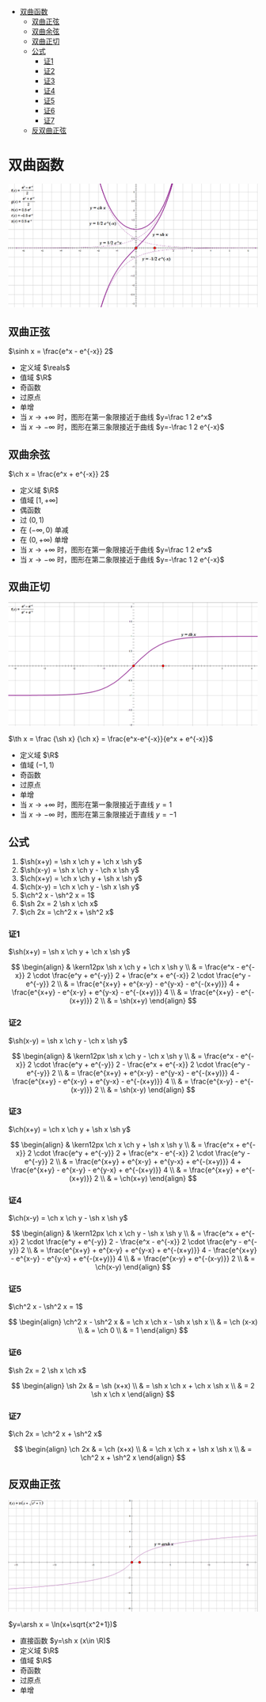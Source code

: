 - [双曲函数](#双曲函数)
  - [双曲正弦](#双曲正弦)
  - [双曲余弦](#双曲余弦)
  - [双曲正切](#双曲正切)
  - [公式](#公式)
    - [证1](#证1)
    - [证2](#证2)
    - [证3](#证3)
    - [证4](#证4)
    - [证5](#证5)
    - [证6](#证6)
    - [证7](#证7)
  - [反双曲正弦](#反双曲正弦)

# 双曲函数

![img](../img/1.1.xx-sh-ch.png)

## 双曲正弦

$\sinh x = \frac{e^x - e^{-x}} 2$

- 定义域 $\reals$
- 值域 $\R$
- 奇函数
- 过原点
- 单增
- 当 $x \rightarrow +\infty$ 时，图形在第一象限接近于曲线 $y=\frac 1 2 e^x$
- 当 $x \rightarrow -\infty$ 时，图形在第三象限接近于曲线 $y=-\frac 1 2 e^{-x}$

## 双曲余弦

$\ch x = \frac{e^x + e^{-x}} 2$

- 定义域 $\R$
- 值域 $[1,+\infty]$
- 偶函数
- 过 $(0,1)$
- 在 $(-\infty, 0)$ 单减
- 在 $(0, +\infty)$ 单增
- 当 $x \rightarrow +\infty$ 时，图形在第一象限接近于曲线 $y=\frac 1 2 e^x$
- 当 $x \rightarrow -\infty$ 时，图形在第二象限接近于曲线 $y=-\frac 1 2 e^{-x}$

## 双曲正切

![img](../img/1.1.xx-th.png)

$\th x = \frac {\sh x} {\ch x} = \frac{e^x-e^{-x}}{e^x + e^{-x}}$

- 定义域 $\R$
- 值域 $(-1, 1)$
- 奇函数
- 过原点
- 单增
- 当 $x \rightarrow +\infty$ 时，图形在第一象限接近于直线 $y=1$
- 当 $x \rightarrow -\infty$ 时，图形在第三象限接近于直线 $y=-1$

## 公式

1. $\sh(x+y) = \sh x \ch y + \ch x \sh y$
2. $\sh(x-y) = \sh x \ch y - \ch x \sh y$
3. $\ch(x+y) = \ch x \ch y + \sh x \sh y$
4. $\ch(x-y) = \ch x \ch y - \sh x \sh y$
5. $\ch^2 x - \sh^2 x = 1$
6. $\sh 2x = 2 \sh x \ch x$
7. $\ch 2x = \ch^2 x + \sh^2 x$

### 证1 

$\sh(x+y) = \sh x \ch y + \ch x \sh y$

$$
\begin{align}
& \kern12px \sh x \ch y + \ch x \sh y \\
& = \frac{e^x - e^{-x}} 2 \cdot \frac{e^y + e^{-y}} 2 + \frac{e^x + e^{-x}} 2 \cdot \frac{e^y - e^{-y}} 2 \\
& = \frac{e^{x+y} + e^{x-y} - e^{y-x} - e^{-(x+y)}} 4 + \frac{e^{x+y} - e^{x-y} + e^{y-x} - e^{-(x+y)}} 4 \\
& = \frac{e^{x+y} - e^{-(x+y)}} 2 \\
& = \sh(x+y)
\end{align}
$$

### 证2 

$\sh(x-y) = \sh x \ch y - \ch x \sh y$

$$
\begin{align}
& \kern12px \sh x \ch y - \ch x \sh y \\
& = \frac{e^x - e^{-x}} 2 \cdot \frac{e^y + e^{-y}} 2 - \frac{e^x + e^{-x}} 2 \cdot \frac{e^y - e^{-y}} 2 \\
& = \frac{e^{x+y} + e^{x-y} - e^{y-x} - e^{-(x+y)}} 4 - \frac{e^{x+y} - e^{x-y} + e^{y-x} - e^{-(x+y)}} 4 \\
& = \frac{e^{x-y} - e^{-(x-y)}} 2 \\
& = \sh(x-y)
\end{align}
$$

### 证3

$\ch(x+y) = \ch x \ch y + \sh x \sh y$

$$
\begin{align}
& \kern12px \ch x \ch y + \sh x \sh y \\
& = \frac{e^x + e^{-x}} 2 \cdot \frac{e^y + e^{-y}} 2 + \frac{e^x - e^{-x}} 2 \cdot \frac{e^y - e^{-y}} 2 \\
& = \frac{e^{x+y} + e^{x-y} + e^{y-x} + e^{-(x+y)}} 4 + \frac{e^{x+y} - e^{x-y} - e^{y-x} + e^{-(x+y)}} 4 \\
& = \frac{e^{x+y} + e^{-(x+y)}} 2 \\
& = \ch(x+y)
\end{align}
$$

### 证4

$\ch(x-y) = \ch x \ch y - \sh x \sh y$

$$
\begin{align}
& \kern12px \ch x \ch y - \sh x \sh y \\
& = \frac{e^x + e^{-x}} 2 \cdot \frac{e^y + e^{-y}} 2 - \frac{e^x - e^{-x}} 2 \cdot \frac{e^y - e^{-y}} 2 \\
& = \frac{e^{x+y} + e^{x-y} + e^{y-x} + e^{-(x+y)}} 4 - \frac{e^{x+y} - e^{x-y} - e^{y-x} + e^{-(x+y)}} 4 \\
& = \frac{e^{x-y} + e^{-(x-y)}} 2 \\
& = \ch(x-y)
\end{align}
$$

### 证5

$\ch^2 x - \sh^2 x = 1$

$$
\begin{align}
\ch^2 x - \sh^2 x & = \ch x \ch x - \sh x \sh x \\
& = \ch (x-x) \\
& = \ch 0 \\
& = 1
\end{align}
$$

### 证6

$\sh 2x = 2 \sh x \ch x$

$$
\begin{align}
\sh 2x & = \sh (x+x) \\
& = \sh x \ch x + \ch x \sh x \\
& = 2 \sh x \ch x
\end{align}
$$

### 证7

$\ch 2x = \ch^2 x + \sh^2 x$

$$
\begin{align}
\ch 2x & = \ch (x+x) \\
& = \ch x \ch x + \sh x \sh x \\
& = \ch^2 x + \sh^2 x
\end{align}
$$

## 反双曲正弦

![img](../img/1.1.xx-arsh.png)

$y=\arsh x = \ln(x+\sqrt{x^2+1})$

- 直接函数 $y=\sh x (x\in \R)$
- 定义域 $\R$
- 值域 $\R$
- 奇函数
- 过原点
- 单增

###